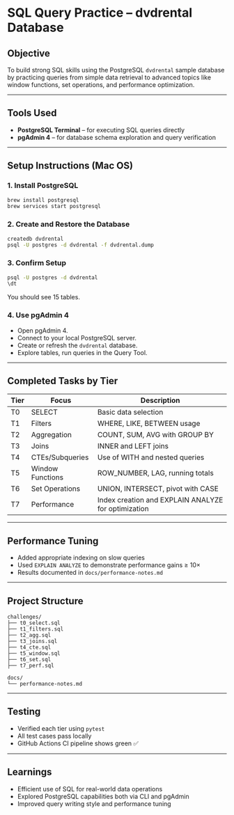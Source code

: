# SQL Query Practice – dvdrental Database

## Objective
To build strong SQL skills using the PostgreSQL `dvdrental` sample database by practicing queries from simple data retrieval to advanced topics like window functions, set operations, and performance optimization.

---

## Tools Used

- **PostgreSQL Terminal** – for executing SQL queries directly
- **pgAdmin 4** – for database schema exploration and query verification

---

## Setup Instructions (Mac OS)

### 1. Install PostgreSQL
```bash
brew install postgresql
brew services start postgresql
```

### 2. Create and Restore the Database
```bash
createdb dvdrental
psql -U postgres -d dvdrental -f dvdrental.dump
```

### 3. Confirm Setup
```bash
psql -U postgres -d dvdrental
\dt
```
You should see 15 tables.

### 4. Use pgAdmin 4
- Open pgAdmin 4.
- Connect to your local PostgreSQL server.
- Create or refresh the `dvdrental` database.
- Explore tables, run queries in the Query Tool.

---

## Completed Tasks by Tier

| Tier | Focus | Description |
|------|-------|-------------|
| T0   | SELECT | Basic data selection |
| T1   | Filters | WHERE, LIKE, BETWEEN usage |
| T2   | Aggregation | COUNT, SUM, AVG with GROUP BY |
| T3   | Joins | INNER and LEFT joins |
| T4   | CTEs/Subqueries | Use of WITH and nested queries |
| T5   | Window Functions | ROW_NUMBER, LAG, running totals |
| T6   | Set Operations | UNION, INTERSECT, pivot with CASE |
| T7   | Performance | Index creation and EXPLAIN ANALYZE for optimization |

---

## Performance Tuning

- Added appropriate indexing on slow queries
- Used `EXPLAIN ANALYZE` to demonstrate performance gains ≥ 10×
- Results documented in `docs/performance-notes.md`

---

## Project Structure

```
challenges/
├── t0_select.sql
├── t1_filters.sql
├── t2_agg.sql
├── t3_joins.sql
├── t4_cte.sql
├── t5_window.sql
├── t6_set.sql
├── t7_perf.sql

docs/
└── performance-notes.md
```

---

## Testing

- Verified each tier using `pytest`
- All test cases pass locally
- GitHub Actions CI pipeline shows green ✅

---

## Learnings

- Efficient use of SQL for real-world data operations
- Explored PostgreSQL capabilities both via CLI and pgAdmin
- Improved query writing style and performance tuning

